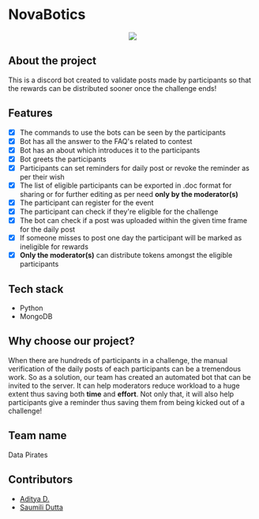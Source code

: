 # NovaBotics

<div align="center">
<img src="https://github.com/adi271001/NovaBotics/assets/116259393/832b698d-f706-4dc5-a928-e788dc15b520">
</div>

## About the project
This is a discord bot created to validate posts made by participants so that the rewards can be distributed sooner once the challenge ends!

## Features

- [x] The commands to use the bots can be seen by the participants
- [x] Bot has all the answer to the FAQ's related to contest
- [x] Bot has an about which introduces it to the participants
- [x] Bot greets the participants
- [x] Participants can set reminders for daily post or revoke the reminder as per their wish
- [x] The list of eligible participants can be exported in .doc format for sharing or for further editing as per need **only by the moderator(s)** 
- [x] The participant can register for the event
- [x] The participant can check if they're eligible for the challenge
- [x] The bot can check if a post was uploaded within the given time frame for the daily post
- [x] If someone misses to post one day the participant will be marked as ineligible for rewards
- [x] **Only the moderator(s)** can distribute tokens amongst the eligible participants

## Tech stack

- Python
- MongoDB

## Why choose our project?

When there are hundreds of participants in a challenge, the manual verification of the daily posts of each participants can be a tremendous work. So as a solution, our team has created an automated bot that can be invited to the server. It can help moderators reduce workload to a huge extent thus saving both **time** and **effort**. Not only that, it will also help participants give a reminder thus saving them from being kicked out of a challenge!

## Team name

Data Pirates

## Contributors

- [Aditya D.](https://github.com/adi271001)
- [Saumili Dutta](https://github.com/aumii01codes)

